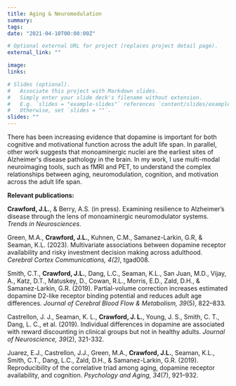 ```yaml
---
title: Aging & Neuromodulation
summary: 
tags:
date: "2021-04-10T00:00:00Z"

# Optional external URL for project (replaces project detail page).
external_link: ""

image:
links:

# Slides (optional).
#   Associate this project with Markdown slides.
#   Simply enter your slide deck's filename without extension.
#   E.g. `slides = "example-slides"` references `content/slides/example-slides.md`.
#   Otherwise, set `slides = ""`.
slides: ""
---
```


There has been increasing evidence that dopamine is important for both cognitive and motivational function across the adult life span. In parallel, other work suggests that monoaminergic nuclei are the earliest sites of Alzheimer's disease pathology in the brain.  In my work, I use multi-modal neuroimaging tools, such as fMRI and PET, to understand the complex relationships between aging, neuromodulation, cognition, and motivation across the adult life span. 

**Relevant publications:**

**Crawford, J.L.**, & Berry, A.S. (in press). Examining resilience to Alzheimer’s disease through the lens of
monoaminergic neuromodulator systems. *Trends in Neurosciences*.

Green, M.A., **Crawford, J.L.**, Kuhnen, C.M., Samanez-Larkin, G.R, & Seaman, K.L. (2023). Multivariate associations between dopamine receptor availability and risky investment decision making across adulthood. *Cerebral Cortex Communications, 4(2)*, tgad008.

Smith, C.T., **Crawford, J.L.**, Dang, L.C., Seaman, K.L., San Juan, M.D., Vijay, A., Katz, D.T.,
Matuskey, D., Cowan, R.L., Morris, E.D., Zald, D.H., & Samanez-Larkin, G.R. (2019). Partial-volume 
correction increases estimated dopamine D2-like receptor binding potential and reduces adult age differences. *Journal of Cerebral Blood Flow & Metabolism, 39*(5), 822–833.  

Castrellon, J. J., Seaman, K. L., **Crawford, J. L.**, Young, J. S., Smith, C. T., Dang, L. C., et al. (2019). 
Individual differences in dopamine are associated with reward discounting in clinical groups but not in healthy adults. *Journal of Neuroscience, 39*(2), 321-332.

Juarez, E.J., Castrellon, J.J., Green, M.A., **Crawford, J.L.**, Seaman, K.L., Smith, C.T., Dang, L.C., Zald, D.H., 
& Samanez-Larkin, G.R. (2019). Reproducibility of the correlative triad among aging, dopamine receptor availability, and cognition. *Psychology and Aging, 34*(7), 921–932.

